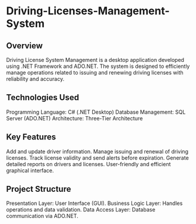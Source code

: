 # Driving-Licenses-Management-System

## Overview
Driving License System Management is a desktop application developed using .NET Framework and ADO.NET. The system is designed to efficiently manage operations related to issuing and renewing driving licenses with reliability and accuracy.

## Technologies Used
Programming Language: C# (.NET Desktop)
Database Management: SQL Server (ADO.NET)
Architecture: Three-Tier Architecture

## Key Features
Add and update driver information.
Manage issuing and renewal of driving licenses.
Track license validity and send alerts before expiration.
Generate detailed reports on drivers and licenses.
User-friendly and efficient graphical interface.

## Project Structure
Presentation Layer: User Interface (GUI).
Business Logic Layer: Handles operations and data validation.
Data Access Layer: Database communication via ADO.NET.


